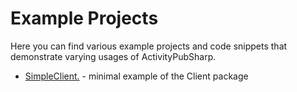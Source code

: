 ﻿# Example Projects

Here you can find various example projects and code snippets that demonstrate varying usages of ActivityPubSharp.

* [SimpleClient.](SimpleClient) - minimal example of the Client package